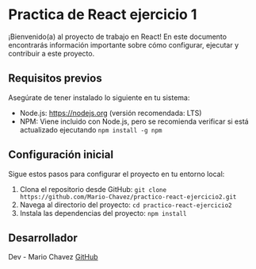 # Practica de React ejercicio 1

¡Bienvenido(a) al proyecto de trabajo en React! En este documento encontrarás información importante sobre cómo configurar, ejecutar y contribuir a este proyecto.

## Requisitos previos

Asegúrate de tener instalado lo siguiente en tu sistema:

-   Node.js: https://nodejs.org (versión recomendada: LTS)
-   NPM: Viene incluido con Node.js, pero se recomienda verificar si está actualizado ejecutando `npm install -g npm`

## Configuración inicial

Sigue estos pasos para configurar el proyecto en tu entorno local:

1. Clona el repositorio desde GitHub: `git clone https://github.com/Mario-Chavez/practico-react-ejercicio2.git`
2. Navega al directorio del proyecto: `cd practico-react-ejercicio2`
3. Instala las dependencias del proyecto: `npm install`

## Desarrollador

Dev - Mario Chavez [GitHub](https://github.com/Mario-Chavez)
